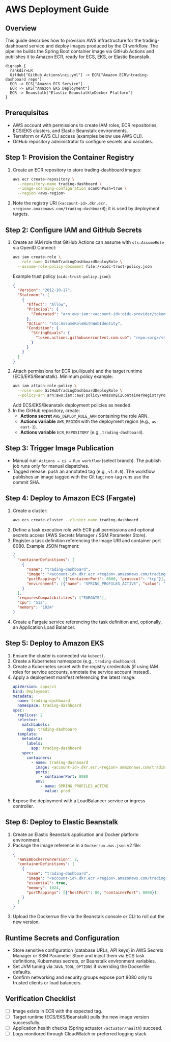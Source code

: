 # AWS Deployment Guide

## Overview
This guide describes how to provision AWS infrastructure for the trading-dashboard service and deploy images produced by the CI workflow. The pipeline builds the Spring Boot container image via GitHub Actions and publishes it to Amazon ECR, ready for ECS, EKS, or Elastic Beanstalk.

```mermaid
digraph {
  rankdir=LR
  GitHub["GitHub Actions\nci.yml"] -> ECR["Amazon ECR\ntrading-dashboard repo"]
  ECR -> ECS["Amazon ECS Service"]
  ECR -> EKS["Amazon EKS Deployment"]
  ECR -> Beanstalk["Elastic Beanstalk\nDocker Platform"]
}
```

## Prerequisites
- AWS account with permissions to create IAM roles, ECR repositories, ECS/EKS clusters, and Elastic Beanstalk environments.
- Terraform or AWS CLI access (examples below use AWS CLI).
- GitHub repository administrator to configure secrets and variables.

## Step 1: Provision the Container Registry
1. Create an ECR repository to store trading-dashboard images:
   ```bash
   aws ecr create-repository \
     --repository-name trading-dashboard \
     --image-scanning-configuration scanOnPush=true \
     --region <aws-region>
   ```
2. Note the registry URI (`<account-id>.dkr.ecr.<region>.amazonaws.com/trading-dashboard`); it is used by deployment targets.

## Step 2: Configure IAM and GitHub Secrets
1. Create an IAM role that GitHub Actions can assume with `sts:AssumeRole` via OpenID Connect:
   ```bash
   aws iam create-role \
     --role-name GitHubTradingDashboardDeployRole \
     --assume-role-policy-document file://oidc-trust-policy.json
   ```
   Example trust policy (`oidc-trust-policy.json`):
   ```json
   {
     "Version": "2012-10-17",
     "Statement": [
       {
         "Effect": "Allow",
         "Principal": {
           "Federated": "arn:aws:iam::<account-id>:oidc-provider/token.actions.githubusercontent.com"
         },
         "Action": "sts:AssumeRoleWithWebIdentity",
         "Condition": {
           "StringEquals": {
             "token.actions.githubusercontent.com:sub": "repo:<org>/<repo>:environment:production"
           }
         }
       }
     ]
   }
   ```
2. Attach permissions for ECR (pull/push) and the target runtime (ECS/EKS/Beanstalk). Minimum policy example:
   ```bash
   aws iam attach-role-policy \
     --role-name GitHubTradingDashboardDeployRole \
     --policy-arn arn:aws:iam::aws:policy/AmazonEC2ContainerRegistryPowerUser
   ```
   Add ECS/EKS/Beanstalk deployment policies as needed.
3. In the GitHub repository, create:
   - **Actions secret** `AWS_DEPLOY_ROLE_ARN` containing the role ARN.
   - **Actions variable** `AWS_REGION` with the deployment region (e.g., `us-east-1`).
   - **Actions variable** `ECR_REPOSITORY` (e.g., `trading-dashboard`).

## Step 3: Trigger Image Publication
- Manual run: `Actions → ci → Run workflow` (select branch). The publish job runs only for manual dispatches.
- Tagged release: push an annotated tag (e.g., `v1.0.0`). The workflow publishes an image tagged with the Git tag; non-tag runs use the commit SHA.

## Step 4: Deploy to Amazon ECS (Fargate)
1. Create a cluster:
   ```bash
   aws ecs create-cluster --cluster-name trading-dashboard
   ```
2. Define a task execution role with ECR pull permissions and optional secrets access (AWS Secrets Manager / SSM Parameter Store).
3. Register a task definition referencing the image URI and container port 8080. Example JSON fragment:
   ```json
   {
     "containerDefinitions": [
       {
         "name": "trading-dashboard",
         "image": "<account-id>.dkr.ecr.<region>.amazonaws.com/trading-dashboard:<tag>",
         "portMappings": [{"containerPort": 8080, "protocol": "tcp"}],
         "environment": [{"name": "SPRING_PROFILES_ACTIVE", "value": "prod"}]
       }
     ],
     "requiresCompatibilities": ["FARGATE"],
     "cpu": "512",
     "memory": "1024"
   }
   ```
4. Create a Fargate service referencing the task definition and, optionally, an Application Load Balancer.

## Step 5: Deploy to Amazon EKS
1. Ensure the cluster is connected via `kubectl`.
2. Create a Kubernetes namespace (e.g., `trading-dashboard`).
3. Create a Kubernetes secret with the registry credentials (if using IAM roles for service accounts, annotate the service account instead).
4. Apply a deployment manifest referencing the latest image:
   ```yaml
   apiVersion: apps/v1
   kind: Deployment
   metadata:
     name: trading-dashboard
     namespace: trading-dashboard
   spec:
     replicas: 2
     selector:
       matchLabels:
         app: trading-dashboard
     template:
       metadata:
         labels:
           app: trading-dashboard
       spec:
         containers:
           - name: trading-dashboard
             image: <account-id>.dkr.ecr.<region>.amazonaws.com/trading-dashboard:<tag>
             ports:
               - containerPort: 8080
             env:
               - name: SPRING_PROFILES_ACTIVE
                 value: prod
   ```
5. Expose the deployment with a LoadBalancer service or ingress controller.

## Step 6: Deploy to Elastic Beanstalk
1. Create an Elastic Beanstalk application and Docker platform environment.
2. Package the image reference in a `Dockerrun.aws.json` v2 file:
   ```json
   {
     "AWSEBDockerrunVersion": 2,
     "containerDefinitions": [
       {
         "name": "trading-dashboard",
         "image": "<account-id>.dkr.ecr.<region>.amazonaws.com/trading-dashboard:<tag>",
         "essential": true,
         "memory": 1024,
         "portMappings": [{"hostPort": 80, "containerPort": 8080}]
       }
     ]
   }
   ```
3. Upload the Dockerrun file via the Beanstalk console or CLI to roll out the new version.

## Runtime Secrets and Configuration
- Store sensitive configuration (database URLs, API keys) in AWS Secrets Manager or SSM Parameter Store and inject them via ECS task definitions, Kubernetes secrets, or Beanstalk environment variables.
- Set JVM tuning via `JAVA_TOOL_OPTIONS` if overriding the Dockerfile defaults.
- Confirm networking and security groups expose port 8080 only to trusted clients or load balancers.

## Verification Checklist
- [ ] Image exists in ECR with the expected tag.
- [ ] Target runtime (ECS/EKS/Beanstalk) pulls the new image version successfully.
- [ ] Application health checks (Spring actuator `/actuator/health`) succeed.
- [ ] Logs monitored through CloudWatch or preferred logging stack.
